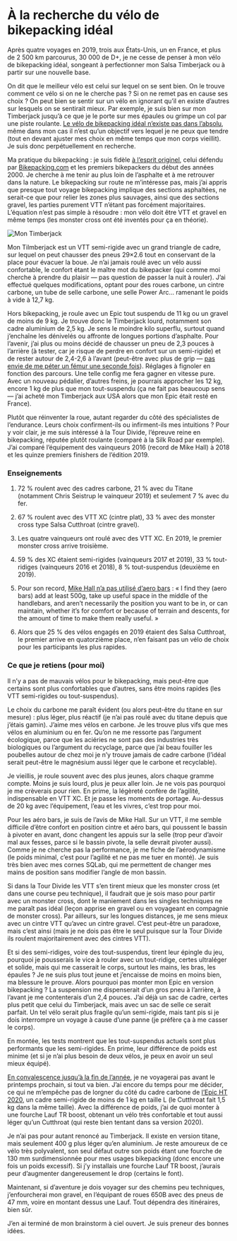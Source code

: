 # À la recherche du vélo de bikepacking idéal

Après quatre voyages en 2019, trois aux États-Unis, un en France, et plus de 2 500 km parcourus, 30 000 de D+, je ne cesse de penser à mon vélo de bikepacking idéal, songeant à perfectionner mon Salsa Timberjack ou à partir sur une nouvelle base.<span id="more-52515"></span>

On dit que le meilleur vélo est celui sur lequel on se sent bien. On le trouve comment ce vélo si on ne le cherche pas ? Si on ne remet pas en cause ses choix ? On peut bien se sentir sur un vélo en ignorant qu’il en existe d’autres sur lesquels on se sentirait mieux. Par exemple, je suis bien sur mon Timberjack jusqu’à ce que je le porte sur mes épaules ou grimpe un col par une piste roulante. [Le vélo de bikepacking idéal n’existe pas dans l’absolu](https://tcrouzet.com/2019/06/06/le-gravel-nest-pas-le-velo-de-bikepacking-ideal/), même dans mon cas il n’est qu’un objectif vers lequel je ne peux que tendre (tout en devant ajuster mes choix en même temps que mon corps vieillit). Je suis donc perpétuellement en recherche.

Ma pratique du bikepacking : je suis fidèle [à l’esprit originel](https://tcrouzet.com/2019/04/01/une-breve-histoire-du-bikepacking/), celui défendu par [Bikepacking.com](https://bikepacking.com/plog/manifesto/) et les premiers bikepackers du début des années 2000. Je cherche à me tenir au plus loin de l’asphalte et à me retrouver dans la nature. Le bikepacking sur route ne m’intéresse pas, mais j’ai appris que presque tout voyage bikepacking implique des sections asphaltées, ne serait-ce que pour relier les zones plus sauvages, ainsi que des sections gravel, les parties purement VTT n’étant pas forcément majoritaires. L’équation n’est pas simple à résoudre : mon vélo doit être VTT et gravel en même temps (les monster cross ont été inventés pour ça en théorie).

![Mon Timberjack](https://tcrouzet.com/images_tc/2019/09/IMG_5748-1.jpg)

Mon Tilmberjack est un VTT semi-rigide avec un grand triangle de cadre, sur lequel on peut chausser des pneus 29×2.6 tout en conservant de la place pour évacuer la boue. Je n’ai jamais roulé avec un vélo aussi confortable, le confort étant le maître mot du bikepacker (qui comme moi cherche à prendre du plaisir — pas question de passer la nuit à rouler). J’ai effectué quelques modifications, optant pour des roues carbone, un cintre carbone, un tube de selle carbone, une selle Power Arc… ramenant le poids à vide à 12,7 kg.

Hors bikepacking, je roule avec un Epic tout suspendu de 11 kg ou un gravel de moins de 9 kg. Je trouve donc le Timberjack lourd, notamment son cadre aluminium de 2,5 kg. Je sens le moindre kilo superflu, surtout quand j’enchaîne les dénivelés ou affronte de longues portions d’asphalte. Pour l’avenir, j’ai plus ou moins décidé de chausser un pneu de 2,3 pouces à l’arrière (à tester, car je risque de perdre en confort sur un semi-rigide) et de rester autour de 2,4-2,6 à l’avant (peut-être avec plus de grip — [pas envie de me péter un fémur une seconde fois](https://tcrouzet.com/2019/08/28/un-auteur-se-fracture-le-femur-pour-faire-parler-de-lui/)). Réglages à fignoler en fonction des parcours. Une telle config me fera gagner en vitesse pure. Avec un nouveau pédalier, d’autres freins, je pourrais approcher les 12 kg, encore 1 kg de plus que mon tout-suspendu (ça ne fait pas beaucoup sens — j’ai acheté mon Timberjack aux USA alors que mon Epic était resté en France).

Plutôt que réinventer la roue, autant regarder du côté des spécialistes de l’endurance. Leurs choix confirment-ils ou infirment-ils mes intuitions ? Pour y voir clair, je me suis intéressé à la Tour Divide, l’épreuve reine en bikepacking, réputée plutôt roulante (comparé à la Silk Road par exemple). J’ai comparé l’équipement des vainqueurs 2016 (record de Mike Hall) à 2018 et les quinze premiers finishers de l’édition 2019.

### Enseignements

1. 72 % roulent avec des cadres carbone, 21 % avec du Titane (notamment Chris Seistrup le vainqueur 2019) et seulement 7 % avec du fer.

2. 67 % roulent avec des VTT XC (cintre plat), 33 % avec des monster cross type Salsa Cutthroat (cintre gravel).

3. Les quatre vainqueurs ont roulé avec des VTT XC. En 2019, le premier monster cross arrive troisième.

4. 59 % des XC étaient semi-rigides (vainqueurs 2017 et 2019), 33 % tout-ridiges (vainqueurs 2016 et 2018), 8 % tout-suspendus (deuxième en 2019).

5. Pour son record, [Mike Hall n’a pas utilisé d’aero bars](https://bikepacking.com/plog/2016-mike-hall-interview/) : « I find they (aero bars) add at least 500g, take up useful space in the middle of the handlebars, and aren’t necessarily the position you want to be in, or can maintain, whether it’s for comfort or because of terrain and descents, for the amount of time to make them really useful. »

6. Alors que 25 % des vélos engagés en 2019 étaient des Salsa Cutthroat, le premier arrive en quatorzième place, n’en faisant pas un vélo de choix pour les participants les plus rapides.

### Ce que je retiens (pour moi)

Il n’y a pas de mauvais vélos pour le bikepacking, mais peut-être que certains sont plus confortables que d’autres, sans être moins rapides (les VTT semi-rigides ou tout-suspendus).

Le choix du carbone me paraît évident (ou alors peut-être du titane en sur mesure) : plus léger, plus réactif (je n’ai pas roulé avec du titane depuis que j’étais gamin). J’aime mes vélos en carbone. Je les trouve plus vifs que mes vélos en aluminium ou en fer. Qu’on ne me ressorte pas l’argument écologique, parce que les aciéries ne sont pas des industries très biologiques ou l’argument du recyclage, parce que j’ai beau fouiller les poubelles autour de chez moi je n’y trouve jamais de cadre carbone (l’idéal serait peut-être le magnésium aussi léger que le carbone et recyclable).

Je vieillis, je roule souvent avec des plus jeunes, alors chaque gramme compte. Moins je suis lourd, plus je peux aller loin. Je ne vois pas pourquoi je me crèverais pour rien. En prime, la légèreté confère de l’agilité, indispensable en VTT XC. Et je passe les moments de portage. Au-dessus de 20 kg avec l’équipement, l’eau et les vivres, c’est trop pour moi.

Pour les aéro bars, je suis de l’avis de Mike Hall. Sur un VTT, il me semble difficile d’être confort en position cintre et aéro bars, qui poussent le bassin à pivoter en avant, donc changent les appuis sur la selle (trop peur d’avoir mal aux fesses, parce si le bassin pivote, la selle devrait pivoter aussi). Comme je ne cherche pas la performance, je me fiche de l’aérodynamisme (le poids minimal, c’est pour l’agilité et ne pas me tuer en monté). Je suis très bien avec mes cornes SQLab, qui me permettent de changer mes mains de position sans modifier l’angle de mon bassin.

Si dans la Tour Divide les VTT s’en tirent mieux que les monster cross (et dans une course peu technique), il faudrait que je sois maso pour partir avec un monster cross, dont le maniement dans les singles techniques ne me paraît pas idéal (leçon apprise en gravel ou en voyageant en compagnie de monster cross). Par ailleurs, sur les longues distances, je me sens mieux avec un cintre VTT qu’avec un cintre gravel. C’est peut-être un paradoxe, mais c’est ainsi (mais je ne dois pas être le seul puisque sur la Tour Divide ils roulent majoritairement avec des cintres VTT).

Et si des semi-ridiges, voire des tout-suspendus, tirent leur épingle du jeu, pourquoi je pousserais le vice à rouler avec un tout-ridige, certes ultraléger et solide, mais qui me casserait le corps, surtout les mains, les bras, les épaules ? Je ne suis plus tout jeune et j’encaisse de moins en moins bien, ma blessure le prouve. Alors pourquoi pas monter mon Epic en version bikepacking ? La suspension me dispenserait d’un gros pneu à l’arrière, à l’avant je me contenterais d’un 2,4 pouces. J’ai déjà un sac de cadre, certes plus petit que celui du Timberjack, mais avec un sac de selle ce serait parfait. Un tel vélo serait plus fragile qu’un semi-rigide, mais tant pis si je dois interrompre un voyage à cause d’une panne (je préfère ça à me casser le corps).

En montée, les tests montrent que les tout-suspendus actuels sont plus performants que les semi-rigides. En prime, leur différence de poids est minime (et si je n’ai plus besoin de deux vélos, je peux en avoir un seul mieux équipé).

[En convalescence jusqu’à la fin de l’année](https://tcrouzet.com/2019/08/28/un-auteur-se-fracture-le-femur-pour-faire-parler-de-lui/), je ne voyagerai pas avant le printemps prochain, si tout va bien. J’ai encore du temps pour me décider, ce qui ne m’empêche pas de lorgner du côté du cadre carbone de [l’Epic HT 2020](https://www.specialized.com/us/en/shop/Bikes/Mountain-Bikes/Cross-Country-Mountain-Bikes/Epic-Hardtail/c/epicHardtail), un cadre semi-rigide de moins de 1 kg en taille L (le Cutthroat fait 1,5 kg dans la même taille). Avec la différence de poids, j’ai de quoi monter à une fourche Lauf TR boost, obtenant un vélo très confortable et tout aussi léger qu’un Cutthroat (qui reste bien tentant dans sa version 2020).

Je n’ai pas pour autant renoncé au Timberjack. Il existe en version titane, mais seulement 400 g plus léger qu’en aluminium. Je reste amoureux de ce vélo très polyvalent, son seul défaut outre son poids étant une fourche de 130 mm surdimensionnée pour mes usages bikepacking (donc encore une fois un poids excessif). Si j’y installais une fourche Lauf TR boost, j’aurais peur d’augmenter dangereusement le drop (certains le font).

Maintenant, si d’aventure je dois voyager sur des chemins peu techniques, j’enfourcherai mon gravel, en l’équipant de roues 650B avec des pneus de 47 mm, voire en montant dessus une Lauf. Tout dépendra des itinéraires, bien sûr.

J’en ai terminé de mon brainstorm à ciel ouvert. Je suis preneur des bonnes idées.